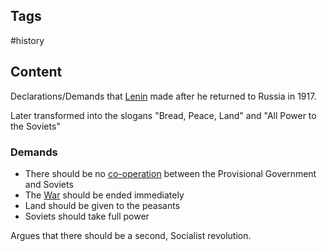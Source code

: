 ---
---

## Tags

#history

## Content

Declarations/Demands that [Lenin](Vladimir-Lenin) made after he returned to Russia in 1917.

Later transformed into the slogans "Bread, Peace, Land" and "All Power to the Soviets"

### Demands

- There should be no [co-operation](Dual-Power-After-March-1917-Revolution) between the Provisional Government and Soviets
- The [War](Russian-Participation-In-World-War-One) should be ended immediately
- Land should be given to the peasants
- Soviets should take full power

Argues that there should be a second, Socialist revolution.
